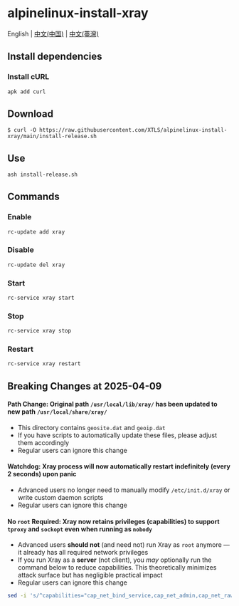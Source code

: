 # alpinelinux-install-xray

English | [中文(中国)](README_zh-cn.md) | [中文(薹灣)](README_zh-tw.md)

## Install dependencies

### Install cURL

```sh
apk add curl
```

## Download

```
$ curl -O https://raw.githubusercontent.com/XTLS/alpinelinux-install-xray/main/install-release.sh
```

## Use

```sh
ash install-release.sh
```

## Commands

### Enable

```sh
rc-update add xray
```

### Disable

```sh
rc-update del xray
```

### Start

```sh
rc-service xray start
```

### Stop

```sh
rc-service xray stop
```

### Restart

```sh
rc-service xray restart
```

## Breaking Changes at 2025-04-09

#### Path Change: Original path `/usr/local/lib/xray/` has been updated to new path `/usr/local/share/xray/`

- This directory contains `geosite.dat` and `geoip.dat`
- If you have scripts to automatically update these files, please adjust them accordingly
- Regular users can ignore this change

#### Watchdog: Xray process will now automatically restart indefinitely (every 2 seconds) upon panic

- Advanced users no longer need to manually modify `/etc/init.d/xray` or write custom daemon scripts
- Regular users can ignore this change

#### No `root` Required: Xray now retains privileges (capabilities) to support `tproxy` and `sockopt` even when running as `nobody`

- Advanced users **should not** (and need not) run Xray as `root` anymore — it already has all required network privileges
- If you run Xray as a **server** (not client), you _may_ optionally run the command below to reduce capabilities. This theoretically minimizes attack surface but has negligible practical impact
- Regular users can ignore this change

```sh
sed -i 's/^capabilities="cap_net_bind_service,cap_net_admin,cap_net_raw"$/capabilities="cap_net_bind_service"/g' /etc/init.d/xray
```
